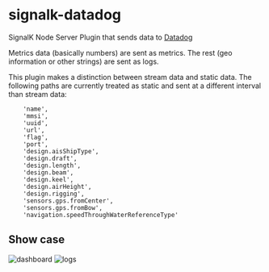 # signalk-datadog
SignalK Node Server Plugin that sends data to [Datadog](https://datadoghq.com)

Metrics data (basically numbers) are sent as metrics. The rest (geo information or other strings)
are sent as logs.

This plugin makes a distinction between stream data and static data. The following paths are currently
treated as static and sent at a different interval than stream data:
```
    'name',
    'mmsi',
    'uuid',
    'url',
    'flag',
    'port',
    'design.aisShipType',
    'design.draft',
    'design.length',
    'design.beam',
    'design.keel',
    'design.airHeight',
    'design.rigging',
    'sensors.gps.fromCenter',
    'sensors.gps.fromBow',
    'navigation.speedThroughWaterReferenceType'
```

## Show case
![dashboard](https://github.com/wouterdebie/signalk-datadog/raw/master/screenshot.png "Datadog metrics dashboard")
![logs](https://github.com/wouterdebie/signalk-datadog/raw/master/screenshot2.png "Filtered logs")
